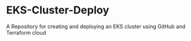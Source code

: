 # EKS-Cluster-Deploy
A Repository for creating and deploying an EKS cluster using GitHub and Terraform cloud
